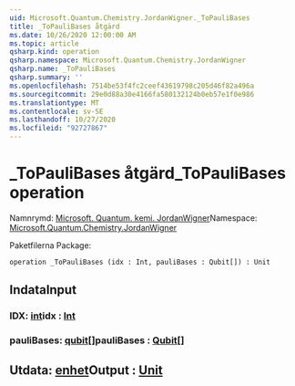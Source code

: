 ```yaml
---
uid: Microsoft.Quantum.Chemistry.JordanWigner._ToPauliBases
title: _ToPauliBases åtgärd
ms.date: 10/26/2020 12:00:00 AM
ms.topic: article
qsharp.kind: operation
qsharp.namespace: Microsoft.Quantum.Chemistry.JordanWigner
qsharp.name: _ToPauliBases
qsharp.summary: ''
ms.openlocfilehash: 7514be53f4fc2ceef43619798c205d46f82a496a
ms.sourcegitcommit: 29e0d88a30e4166fa580132124b0eb57e1f0e986
ms.translationtype: MT
ms.contentlocale: sv-SE
ms.lasthandoff: 10/27/2020
ms.locfileid: "92727867"
---
```

# <a name="_topaulibases-operation"></a><span data-ttu-id="b5238-102">_ToPauliBases åtgärd</span><span class="sxs-lookup"><span data-stu-id="b5238-102">_ToPauliBases operation</span></span>

<span data-ttu-id="b5238-103">Namnrymd: [Microsoft. Quantum. kemi. JordanWigner](xref:Microsoft.Quantum.Chemistry.JordanWigner)</span><span class="sxs-lookup"><span data-stu-id="b5238-103">Namespace: [Microsoft.Quantum.Chemistry.JordanWigner](xref:Microsoft.Quantum.Chemistry.JordanWigner)</span></span>

<span data-ttu-id="b5238-104">Paketfilerna [](https://nuget.org/packages/)</span><span class="sxs-lookup"><span data-stu-id="b5238-104">Package: [](https://nuget.org/packages/)</span></span>




```qsharp
operation _ToPauliBases (idx : Int, pauliBases : Qubit[]) : Unit
```


## <a name="input"></a><span data-ttu-id="b5238-105">Indata</span><span class="sxs-lookup"><span data-stu-id="b5238-105">Input</span></span>

### <a name="idx--int"></a><span data-ttu-id="b5238-106">IDX: [int](xref:microsoft.quantum.lang-ref.int)</span><span class="sxs-lookup"><span data-stu-id="b5238-106">idx : [Int](xref:microsoft.quantum.lang-ref.int)</span></span>




### <a name="paulibases--qubit"></a><span data-ttu-id="b5238-107">pauliBases: [qubit](xref:microsoft.quantum.lang-ref.qubit)[]</span><span class="sxs-lookup"><span data-stu-id="b5238-107">pauliBases : [Qubit](xref:microsoft.quantum.lang-ref.qubit)[]</span></span>





## <a name="output--unit"></a><span data-ttu-id="b5238-108">Utdata: [enhet](xref:microsoft.quantum.lang-ref.unit)</span><span class="sxs-lookup"><span data-stu-id="b5238-108">Output : [Unit](xref:microsoft.quantum.lang-ref.unit)</span></span>

